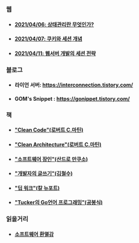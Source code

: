 

### 웹

- #### [2021/04/06: 상태관리란 무엇인가?](https://medium.com/wematch/%ED%94%84%EB%A1%A0%ED%8A%B8%EC%97%94%EB%93%9C%EC%9D%98-%EC%83%81%ED%83%9C%EA%B4%80%EB%A6%AC%EB%9E%80-%EB%AC%B4%EC%97%87%EC%9D%B8%EA%B0%80-5ff888dab7ad)
- #### [2021/04/07: 쿠키와 세션 개념](https://interconnection.tistory.com/74)
- #### [2021/04/11: 웹서버 개발의 세션 전략](https://devhaks.github.io/2019/04/20/session-strategy/)

### 블로그
- #### 라이언 서버: <https://interconnection.tistory.com/>
- #### GOM's Snippet : <https://gonippet.tistory.com/>

### 책
- #### ["Clean Code"(로버트 C.마틴)](http://www.yes24.com/Product/Goods/11681152)
- #### ["Clean Architecture"(로버트 C.마틴)](http://www.yes24.com/Product/Goods/77283734)
- #### ["소프트웨어 장인"(산드로 만쿠소)](http://www.yes24.com/Product/Goods/20461940?OzSrank=2)
- #### ["개발자의 글쓰기"(김철수)](http://www.yes24.com/Product/Goods/79378905?OzSrank=1)
- #### ["딥 워크"(칼 뉴포트)](http://www.yes24.com/Product/Goods/38286918)
- #### ["Tucker의 Go언어 프로그래밍"(공봉식)](http://www.yes24.com/Product/Goods/99108736)

### 읽을거리

- #### [소프트웨어 환멸감](https://muchtrans.com/translations/software-disenchantment.ko.html)

